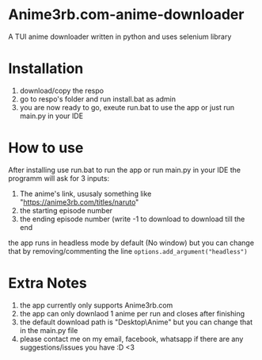 # Anime3rb.com-anime-downloader
A TUI anime downloader written in python and uses selenium library

# Installation
1) download/copy the respo
2) go to respo's folder and run install.bat as admin
3) you are now ready to go, exeute run.bat to use the app or just run main.py in your IDE

# How to use
After installing use run.bat to run the app or run main.py in your IDE
the programm will ask for 3 inputs:
  1) The anime's link, ususaly something like "https://anime3rb.com/titles/naruto"
  2) the starting episode number
  3) the ending episode number (write -1 to download to download till the end

the app runs in headless mode by default (No window) but you can change that by removing/commenting the line ```options.add_argument("headless")```

# Extra Notes
1) the app currently only supports Anime3rb.com
2) the app can only downlaod 1 anime per run and closes after finishing
3) the default download path is "Desktop\Anime" but you can change that in the main.py file
4) please contact me on my email, facebook, whatsapp if there are any suggestions/issues you have :D <3 

